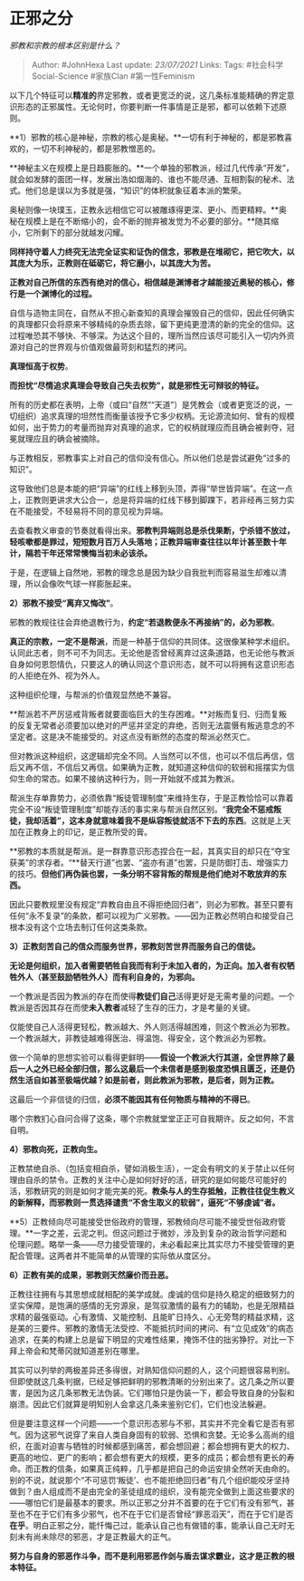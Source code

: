 # 正邪之分
*邪教和宗教的根本区别是什么？*

> Author: #JohnHexa
Last update: *23/07/2021* 
Links:
Tags:  #社会科学Social-Science #家族Clan #第一性Feminism



以下几个特征可以**精准的**界定邪教，或者更宽泛的说，这几条标准能精确的界定意识形态的正邪属性。无论何时，你要判断一件事情是正是邪，都可以依赖下述原则。

  


**1）邪教的核心是神秘，宗教的核心是奥秘。**一切有利于神秘的，都是邪教喜欢的，一切不利神秘的，都是邪教憎恶的。

**神秘主义在规模上是日趋膨胀的。**一个单独的邪教派，经过几代传承“开发”，就会如发酵的面团一样，发展出浩如烟海的、谁也不能尽通、互相割裂的秘术、法式。他们总是误以为多就是强，“知识”的体积就象征着本派的繁荣。

奥秘则像一块璞玉，正教永远相信它可以被雕琢得更深、更小、而更精粹。**奥秘在规模上是在不断缩小的，会不断的抛弃被发觉为不必要的部分。**随其缩小，它所剩下的部分就越发闪耀。

**同样持守着人力终究无法完全证实和证伪的信念，邪教是在堆砌它，把它吹大，以其庞大为乐，正教则在砥砺它，将它磨小，以其庞大为苦。**

**正教对自己所信的东西有绝对的信心，相信越是渊博者才越能接近奥秘的核心，修行是一个渊博化的过程。**

自信与造物主同在，自然从不担心新查知的真理会摧毁自己的信仰，因此任何确实的真理都只会将原来不够精纯的杂质去除，留下更纯更澄清的新的完全的信仰。这过程唯恐其不够快、不够深。为达这个目的，理所当然应该尽可能引入一切内外资源对自己的世界观与价值观做最苛刻和猛烈的拷问。

**真理恒高于权势**。

**而担忧“尽情追求真理会导致自己失去权势”，就是邪性无可辩驳的特征。**

所有的历史都在表明，上帝（或曰“自然”“天道”）是凭教会（或者更宽泛的说，一切组织）追求真理的坦然性而衡量该授予它多少权柄。无论源流如何、曾有的规模如何，出于势力的考量而抛弃对真理的追求，它的权柄就理应而且确会被剥夺，冠冕就理应且的确会被摘除。

与正教相反，邪教事实上对自己的信仰没有信心。所以他们总是尝试避免“过多的知识”。

这导致他们总是本能的把“异端”的红线上移到头顶，弄得“举世皆异端”。在这一点上，正教则更讲求大公合一，总是将异端的红线下移到脚踝下，若非经再三努力实在不能接受，不轻易将不同的意见视为异端。

去查看教义审查的节奏就看得出来。**邪教判异端则总是杀伐果断，宁杀错不放过，轻咳嗽都是罪过，短短数月百万人头落地；正教异端审查往往以年计甚至数十年计，隔若干年还常常懊悔当初未必该杀。**

于是，在逻辑上自然地，邪教的理念总是因为缺少自我批判而容易滋生却难以清理，所以会像吹气球一样膨胀起来。

**2）邪教不接受“离弃又悔改”**。

邪教的教规往往会弃绝退教行为，**约定“若退教便永不再接纳”的，必为邪教**。

**真正的宗教，一定不是帮派**，而是一种基于信仰的共同体。这很像某种学术组织。认同此志者，则不可不为同志。无论他是否曾经离弃过这条道路，也无论他与教派自身如何恩怨情仇，只要这人的确认同这个意识形态，就不可以将拥有这意识形态的人拒绝在外、视为外人。

这种组织伦理，与帮派的价值观显然绝不兼容。

**帮派若不严厉惩戒背叛者就要面临巨大的生存困难。**对叛而复归、归而复叛的反复无常者必须要加以绝对的严惩并坚定的弃绝，否则无法震慑有叛逃意念的不坚定者。这是决不能接受的。对这点没有断然的态度的帮派必然灭亡。

但对教派这种组织，这逻辑却完全不同。人当然可以不信，也可以不信后再信，信后又再不信，不信后又再信。如果确为正教，就知道这种信仰的软弱和摇摆实为信仰生命的常态。如果不接纳这种行为，则一开始就不成其为教派。

帮派生存单靠势力，必须依靠“叛徒管理制度”来维持生存，于是正教恰恰可以靠着完全不设“叛徒管理制度”却能存活的事实来与帮派自然区别。“**我完全不惩戒叛徒，我却活着”，这本身就意味着我不是纵容叛徒就活不下去的东西**。这就是上天加在正教身上的印记，是正教所受的膏。

**邪教的本质就是帮派。是一群靠意识形态捏合在一起，其真实目的却只在“夺宝获美”的求存者。“**替天行道”也罢、“盗亦有道”也罢，只是防御打击、增强实力的技巧。**但他们再伪装也罢，一条分明不容背叛的帮规是他们绝对不敢放弃的东西。**

因此只要教规里没有规定“弃教自由且不得拒绝回归者”，则必为邪教。甚至只要有任何“永不复录”的条款，都可以视为广义邪教。——因为正教必然明白和接受自己根本没有这个立场去制订任何这类条款。

**3）正教刻苦自己的信众而服务世界，邪教刻苦世界而服务自己的信徒。**

**无论是何组织，加入者需要牺牲自我而有利于未加入者的，为正向。加入者有权牺牲外人（甚至鼓励牺牲外人）而有利自身的，为邪向。**

一个教派是否因为教派的存在而使得**教徒们自己**活得更好是无需考量的问题。一个教派是否因其存在而使**未入教者**减轻了生存的压力，才是考量的关键。

仅能使自己人活得更轻松，教派越大、外人则活得越困难，则这个教派必为邪教。一个教派越大，非教徒越难得医治、得温饱、得安全，这个教派必为邪教。

做一个简单的思想实验可以看得更鲜明——**假设一个教派大行其道，全世界除了最后一人之外已经全部归信，那么这最后一个未信者是感到极度恐惧且匮乏，还是仍然生活自如甚至极端优越？如是前者，则此教派为邪教，是后者，则为正教。**

这最后一个非信徒的归信，**必须不能因其有任何物质与精神的不得已**。

哪个宗教扪心自问合得了这条，哪个宗教就堂堂正正可自我期许。反之如何，不言自明。

**4）邪教向死，正教向生。**

正教禁绝自杀、（包括变相自杀，譬如消极生活），一定会有明文的关于禁止以任何理由自杀的禁令。正教的关注中心是如何好好的活，研究的是如何能尽可能好的活，邪教研究的则是如何才能完美的死。**教条与人的生存抵触，正教往往促生教义的新解释，而邪教则一贯选择谴责“不舍生取义的软弱”，逼死“不够虔诚”者。**

**5）正教倾向尽可能接受世俗政府的管理，邪教倾向尽可能不接受世俗政府管理。**一字之差，云泥之判。但这问题过于微妙，涉及到复杂的政治哲学问题和伦理问题。略举一条——尽力接受管理的，未必看起来比其实尽力不接受管理的更配合管理。这两者并不能简单的从管理的实际依从度区分。

**6）正教有美的成果，邪教则天然廉价而丑恶。**

正教往往拥有与其思想成就相配的美学成就。虔诚的信仰是持久稳定的细致努力的坚实保障，是饱满的感情的无穷源泉，是驾驭激情的最有力的辅助，也是无限精益求精的最强驱动。心有激情、又能控制、且能旷日持久、心无旁骛的精益求精，这是美的三要件。邪教的激情无法受控、不能抵抗时间的拷问、有“立见成效”的病态追求，在美的构建上总是留下明显的灾难性结果，掩饰不住的拙劣狰狞。对比一下拜上帝会和梵蒂冈就知道差别在哪里。

  


其实可以列举的两极差异还多得很，对熟知信仰问题的人，这个问题很容易判别。但即使就这几条判据，已经足够把鲜明的邪教清晰的分别出来了。这几条之所以要害，是因为这几条邪教无法伪装。它们哪怕只是伪装一下，都会导致自身的分裂和崩溃。因此它们就算是明知别人会拿这几条来鉴别它们，它们也没法躲避。

但是要注意这样一个问题——一个意识形态邪与不邪，其实并不完全看它是否有邪气。因为这邪气说穿了来自人类自身固有的软弱、恐惧和贪婪。无论多么高尚的组织，在面对迫害与牺牲的时候都感到痛苦，都会想回避；都会想拥有更大的权力、更高的地位、更广的影响；都会想有更大的规模，更多的成员；都会想有更长的寿命。而正教的信条，如果真正纯粹，几乎都是把自己的命运安排全然听天由命的。别的不说，就说那个“不可惩罚‘叛徒’、也不能拒绝回归者”有几个组织能咬牙坚持做到？由人组成而不是由完全的圣徒组成的组织，没有能完全做到上面这些要求的——哪怕它们是最基本的要求。所以正邪之分并不首要的在于它们有没有邪气，甚至也不在于它们有多少邪气，也不在于它们是否曾经“罪恶滔天”，而在于它们是否**在乎**。明白正邪之分，能忏悔己过，能承认自己也有做错的事，能承认自己无时无刻未有尚未除尽的邪恶，才是正教最大的正气。

**努力与自身的邪恶作斗争，而不是利用邪恶作剑与盾去谋求霸业，这才是正教的根本特征。**



